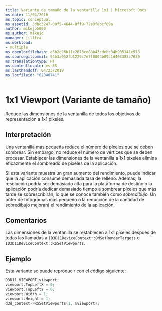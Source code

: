 ```yaml
---
title: Variante de tamaño de la ventanilla 1x1 | Microsoft Docs
ms.date: 11/04/2016
ms.topic: conceptual
ms.assetid: 3dbc3247-00f5-4644-8ff9-72e9febcf09a
author: mikejo5000
ms.author: mikejo
manager: jillfra
ms.workload:
- multiple
ms.openlocfilehash: a5b2c96b11c2075ce88b43cdebc34b905141c973
ms.sourcegitcommit: 94b3a052fb1229c7e7f8804b09c1d403385c7630
ms.translationtype: HT
ms.contentlocale: es-ES
ms.lasthandoff: 04/23/2019
ms.locfileid: "62848741"
---
```

# <a name="1x1-viewport-size-variant"></a>1x1 Viewport (Variante de tamaño)
Reduce las dimensiones de la ventanilla de todos los objetivos de representación a 1x1 píxeles.

## <a name="interpretation"></a>Interpretación
 Una ventanilla más pequeña reduce el número de píxeles que se deben sombrear. Sin embargo, no reduce el número de vértices que se deben procesar. Establecer las dimensiones de la ventanilla a 1x1 píxeles elimina eficazmente el sombreado de píxeles de la aplicación.

 Si esta variante muestra un gran aumento del rendimiento, puede indicar que la aplicación consume demasiada tasa de relleno. Además, la resolución podría ser demasiado alta para la plataforma de destino o la aplicación podría dedicar demasiado tiempo a sombrear píxeles que más tarde se sobrescribirán, lo que se conoce también como *sobredibujo*. Un búfer de fotogramas más pequeño o la reducción de la cantidad de sobredibujo mejorará el rendimiento de la aplicación.

## <a name="remarks"></a>Comentarios
 Las dimensiones de la ventanilla se restablecen a 1x1 píxeles después de todas las llamadas a `ID3D11DeviceContext::OMSetRenderTargets` o `ID3D11DeviceContext::RSSetViewports`.

## <a name="example"></a>Ejemplo
 Esta variante se puede reproducir con el código siguiente:

```cpp
D3D11_VIEWPORT viewport;
viewport.TopLeftX = 0;
viewport.TopLeftY = 0;
viewport.Width = 1;
viewport.Height = 1;
d3d_context->RSSetViewports(1, &viewport);
```

